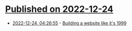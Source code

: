 # [Published on 2022-12-24](index.md)

* [2022-12-24, 04:26:55](https://news.ycombinator.com/item?id=34113978) - [Building a website like it's 1999](https://localghost.dev/blog/building-a-website-like-it-s-1999-in-2022/)
